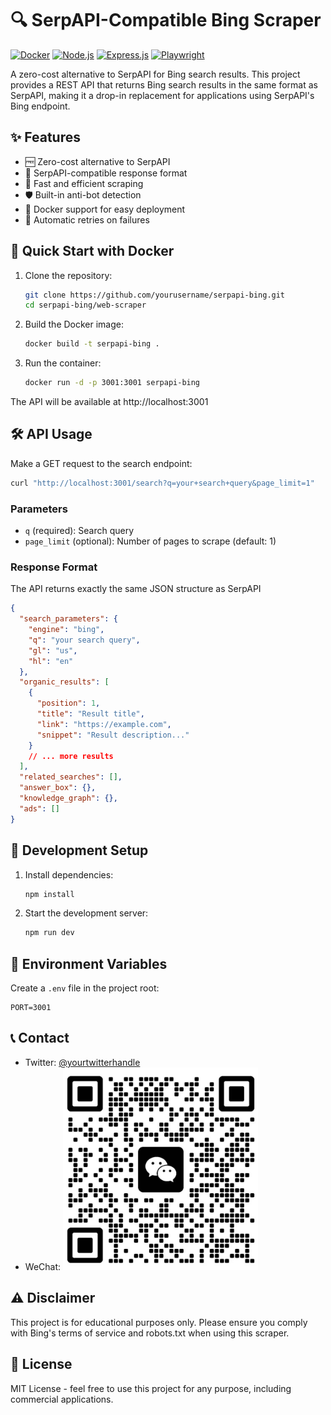 # 🔍 SerpAPI-Compatible Bing Scraper

[![Docker](https://img.shields.io/badge/docker-%230db7ed.svg?style=for-the-badge&logo=docker&logoColor=white)](https://www.docker.com/)
[![Node.js](https://img.shields.io/badge/node.js-6DA55F?style=for-the-badge&logo=node.js&logoColor=white)](https://nodejs.org/)
[![Express.js](https://img.shields.io/badge/express.js-%23404d59.svg?style=for-the-badge&logo=express&logoColor=%2361DAFB)](https://expressjs.com/)
[![Playwright](https://img.shields.io/badge/playwright-2EAD33.svg?style=for-the-badge&logo=playwright&logoColor=white)](https://playwright.dev/)

A zero-cost alternative to SerpAPI for Bing search results. This project provides a REST API that returns Bing search results in the same format as SerpAPI, making it a drop-in replacement for applications using SerpAPI's Bing endpoint.

## ✨ Features

- 🆓 Zero-cost alternative to SerpAPI
- 🔄 SerpAPI-compatible response format
- 🚀 Fast and efficient scraping
- 🛡️ Built-in anti-bot detection
- 🐳 Docker support for easy deployment
- 🔄 Automatic retries on failures

## 🚀 Quick Start with Docker

1. Clone the repository:
   ```bash
   git clone https://github.com/yourusername/serpapi-bing.git
   cd serpapi-bing/web-scraper
   ```

2. Build the Docker image:
   ```bash
   docker build -t serpapi-bing .
   ```

3. Run the container:
   ```bash
   docker run -d -p 3001:3001 serpapi-bing
   ```

The API will be available at http://localhost:3001

## 🛠️ API Usage

Make a GET request to the search endpoint:

```bash
curl "http://localhost:3001/search?q=your+search+query&page_limit=1"
```

### Parameters

- `q` (required): Search query
- `page_limit` (optional): Number of pages to scrape (default: 1)

### Response Format 
The API returns exactly the same JSON structure as SerpAPI

```json
{
  "search_parameters": {
    "engine": "bing",
    "q": "your search query",
    "gl": "us",
    "hl": "en"
  },
  "organic_results": [
    {
      "position": 1,
      "title": "Result title",
      "link": "https://example.com",
      "snippet": "Result description..."
    }
    // ... more results
  ],
  "related_searches": [],
  "answer_box": {},
  "knowledge_graph": {},
  "ads": []
}
```

## 🔧 Development Setup

1. Install dependencies:
   ```bash
   npm install
   ```

2. Start the development server:
   ```bash
   npm run dev
   ```

## 📝 Environment Variables

Create a `.env` file in the project root:

```env
PORT=3001
```

## 📞 Contact

- Twitter: [@yourtwitterhandle](https://x.com/ootR77013489)
- WeChat:
![wechat](./web-scraper/image/wechat.png)

## ⚠️ Disclaimer

This project is for educational purposes only. Please ensure you comply with Bing's terms of service and robots.txt when using this scraper.

## 📄 License

MIT License - feel free to use this project for any purpose, including commercial applications. 